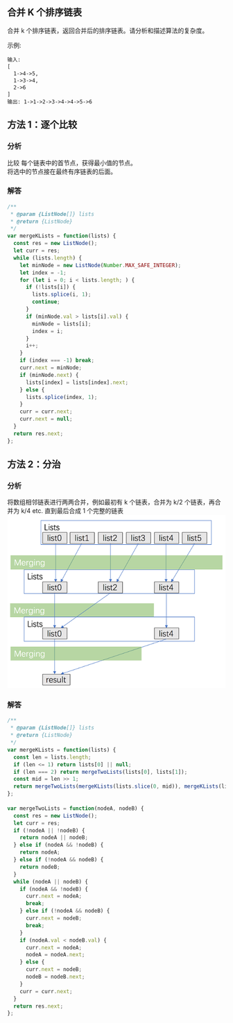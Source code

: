 ## 合并 K 个排序链表

合并 k 个排序链表，返回合并后的排序链表。请分析和描述算法的复杂度。

示例:

```
输入:
[
  1->4->5,
  1->3->4,
  2->6
]
输出: 1->1->2->3->4->4->5->6
```

## 方法 1：逐个比较

### 分析

比较 每个链表中的首节点，获得最小值的节点。  
将选中的节点接在最终有序链表的后面。

### 解答

```javascript
/**
 * @param {ListNode[]} lists
 * @return {ListNode}
 */
var mergeKLists = function(lists) {
  const res = new ListNode();
  let curr = res;
  while (lists.length) {
    let minNode = new ListNode(Number.MAX_SAFE_INTEGER);
    let index = -1;
    for (let i = 0; i < lists.length; ) {
      if (!lists[i]) {
        lists.splice(i, 1);
        continue;
      }
      if (minNode.val > lists[i].val) {
        minNode = lists[i];
        index = i;
      }
      i++;
    }
    if (index === -1) break;
    curr.next = minNode;
    if (minNode.next) {
      lists[index] = lists[index].next;
    } else {
      lists.splice(index, 1);
    }
    curr = curr.next;
    curr.next = null;
  }
  return res.next;
};
```

## 方法 2：分治

### 分析

将数组相邻链表进行两两合并，例如最初有 k 个链表，合并为 k/2 个链表，再合并为 k/4 etc. 直到最后合成 1 个完整的链表
<img src="../../static/23-answer.png"/>

### 解答

```javascript
/**
 * @param {ListNode[]} lists
 * @return {ListNode}
 */
var mergeKLists = function(lists) {
  const len = lists.length;
  if (len <= 1) return lists[0] || null;
  if (len === 2) return mergeTwoLists(lists[0], lists[1]);
  const mid = len >> 1;
  return mergeTwoLists(mergeKLists(lists.slice(0, mid)), mergeKLists(lists.slice(mid)));
};

var mergeTwoLists = function(nodeA, nodeB) {
  const res = new ListNode();
  let curr = res;
  if (!nodeA || !nodeB) {
    return nodeA || nodeB;
  } else if (nodeA && !nodeB) {
    return nodeA;
  } else if (!nodeA && nodeB) {
    return nodeB;
  }
  while (nodeA || nodeB) {
    if (nodeA && !nodeB) {
      curr.next = nodeA;
      break;
    } else if (!nodeA && nodeB) {
      curr.next = nodeB;
      break;
    }
    if (nodeA.val < nodeB.val) {
      curr.next = nodeA;
      nodeA = nodeA.next;
    } else {
      curr.next = nodeB;
      nodeB = nodeB.next;
    }
    curr = curr.next;
  }
  return res.next;
};
```
